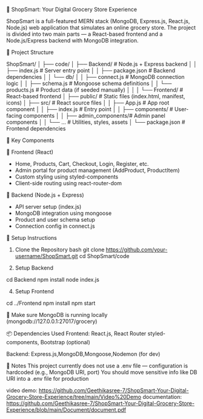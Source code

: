 🛒 ShopSmart: Your Digital Grocery Store Experience

ShopSmart is a full-featured MERN stack (MongoDB, Express.js, React.js, Node.js) web application that simulates an online grocery store. The project is divided into two main parts — a React-based frontend and a Node.js/Express backend with MongoDB integration.

📁 Project Structure

ShopSmart/
│
├── code/
│ ├── Backend/ # Node.js + Express backend
│ │ ├── index.js # Server entry point
│ │ ├── package.json # Backend dependencies
│ │ └── db/
│ │ ├── connect.js # MongoDB connection logic
│ │ ├── schema.js # Mongoose schema definitions
│ │ └── products.js # Product data (if seeded manually)
│ │
│ └── Frontend/ # React-based frontend
│ ├── public/ # Static files (index.html, manifest, icons)
│ ├── src/ # React source files
│ │ ├── App.js # App root component
│ │ ├── index.js # Entry point
│ │ ├── components/ # User-facing components
│ │ ├── admin_components/# Admin panel components
│ │ └── ... # Utilities, styles, assets
│ └── package.json # Frontend dependencies

🚀 Key Components

🔹 Frontend (React)
- Home, Products, Cart, Checkout, Login, Register, etc.
- Admin portal for product management (AddProduct, ProductItem)
- Custom styling using styled-components
- Client-side routing using react-router-dom

🔹 Backend (Node.js + Express)
- API server setup (index.js)
- MongoDB integration using mongoose
- Product and user schema setup
- Connection config in connect.js

🔧 Setup Instructions
 1. Clone the Repository
bash
git clone https://github.com/your-username/ShopSmart.git
cd ShopSmart/code

3. Setup Backend

cd Backend
npm install
node index.js

4. Setup Frontend

cd ../Frontend
npm install
npm start

🔁 Make sure MongoDB is running locally (mongodb://127.0.0.1:27017/grocery)

📦 Dependencies Used
Frontend:
React.js, React Router styled-components, Bootstrap (optional)

Backend:
Express.js,MongoDB,Mongoose,Nodemon (for dev)


📁 Notes
This project currently does not use a .env file — configuration is hardcoded (e.g., MongoDB URI, port)
You should move sensitive info like DB URI into a .env file for production

video demo: https://github.com/Geethikasree-7/ShopSmart-Your-Digital-Grocery-Store-Experience/tree/main/Video%20Demo
documentation: https://github.com/Geethikasree-7/ShopSmart-Your-Digital-Grocery-Store-Experience/blob/main/Document/document.pdf


